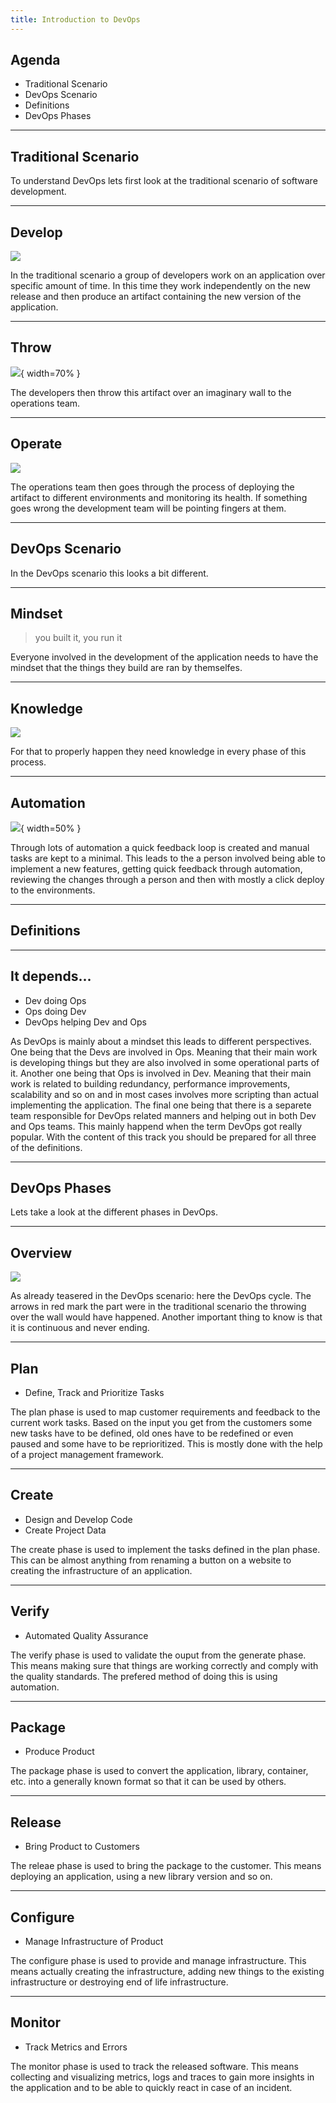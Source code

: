 ```yaml
---
title: Introduction to DevOps
---
```


## Agenda

- Traditional Scenario
- DevOps Scenario
- Definitions
- DevOps Phases

---

## Traditional Scenario

<aside class="notes">
    To understand DevOps lets first look at the traditional scenario of software
    development.
</aside>

---

## Develop

![](../assets/L02-traditional-scenario-develop.png)

<aside class="notes">
    In the traditional scenario a group of developers work on an application over
    specific amount of time. In this time they work independently on the new
    release and then produce an artifact containing the new version of the
    application.
</aside>

---

## Throw

![](../assets/L02-traditional-scenario-throw.png){ width=70% }

<aside class="notes">
    The developers then throw this artifact over an imaginary wall to the
    operations team.
</aside>

---

## Operate

![](../assets/L02-traditional-scenario-operate.png)

<aside class="notes">
    The operations team then goes through the process of deploying the artifact
    to different environments and monitoring its health. If something goes wrong
    the development team will be pointing fingers at them.
</aside>

---

## DevOps Scenario

<aside class="notes">
    In the DevOps scenario this looks a bit different.
</aside>

---

## Mindset

> you built it, you run it

<aside class="notes">
    Everyone involved in the development of the application needs to have the
    mindset that the things they build are ran by themselfes.
</aside>

---

## Knowledge

![](../assets/L02-devops-scenario-knowledge.png)

<aside class="notes">
    For that to properly happen they need knowledge in every phase of this
    process.
</aside>

---

## Automation

![](../assets/L02-devops-scenario-automation.png){ width=50% }

<aside class="notes">
    Through lots of automation a quick feedback loop is created and manual tasks
    are kept to a minimal. This leads to the a person involved being able to
    implement a new features, getting quick feedback through automation,
    reviewing the changes through a person and then with mostly a click deploy
    to the environments.
</aside>

---

## Definitions

---

## It depends...

- Dev doing Ops
- Ops doing Dev
- DevOps helping Dev and Ops

<aside class="notes">
    As DevOps is mainly about a mindset this leads to different perspectives.
    One being that the Devs are involved in Ops. Meaning that their main work is
    developing things but they are also involved in some operational parts of
    it. Another one being that Ops is involved in Dev. Meaning that their main
    work is related to building redundancy, performance improvements,
    scalability and so on and in most cases involves more scripting than actual
    implementing the application. The final one being that there is a separete
    team responsible for DevOps related manners and helping out in both Dev and
    Ops teams. This mainly happend when the term DevOps got really popular. With
    the content of this track you should be prepared for all three of the
    definitions.
</aside>

---

## DevOps Phases

<aside class="notes">
    Lets take a look at the different phases in DevOps.
</aside>

---

## Overview

![](../assets/L02-devops-scenario-knowledge.png)

<aside class="notes">
    As already teasered in the DevOps scenario: here the DevOps cycle. The
    arrows in red mark the part were in the traditional scenario the throwing
    over the wall would have happened. Another important thing to know is that
    it is continuous and never ending.
</aside>

---

## Plan

- Define, Track and Prioritize Tasks

<aside class="notes">
    The plan phase is used to map customer requirements and feedback to the
    current work tasks. Based on the input you get from the customers some new
    tasks have to be defined, old ones have to be redefined or even paused and
    some have to be reprioritized. This is mostly done with the help of a
    project management framework.
</aside>

---

## Create

- Design and Develop Code
- Create Project Data

<aside class="notes">
    The create phase is used to implement the tasks defined in the plan phase.
    This can be almost anything from renaming a button on a website to creating
    the infrastructure of an application.
</aside>

---

## Verify

- Automated Quality Assurance

<aside class="notes">
    The verify phase is used to validate the ouput from the generate phase. This
    means making sure that things are working correctly and comply with the
    quality standards. The prefered method of doing this is using automation.
</aside>

---

## Package 

- Produce Product

<aside class="notes">
    The package phase is used to convert the application, library, container,
    etc. into a generally known format so that it can be used by others.
</aside>

---

## Release

- Bring Product to Customers

<aside class="notes">
    The releae phase is used to bring the package to the customer. This means
    deploying an application, using a new library version and so on.
</aside>

---

## Configure

- Manage Infrastructure of Product

<aside class="notes">
    The configure phase is used to provide and manage infrastructure. This means
    actually creating the infrastructure, adding new things to the existing
    infrastructure or destroying end of life infrastructure.
</aside>

---

## Monitor

- Track Metrics and Errors

<aside class="notes">
    The monitor phase is used to track the released software. This means
    collecting and visualizing metrics, logs and traces to gain more insights in
    the application and to be able to quickly react in case of an incident.
</aside>
